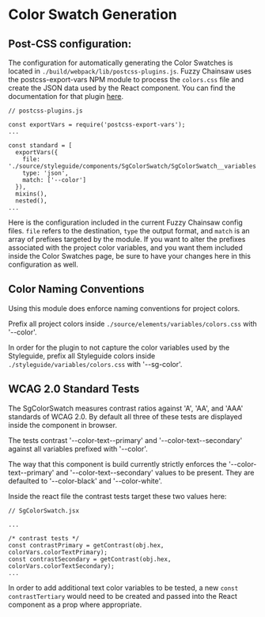 # Color Swatch Generation

## Post-CSS configuration:
The configuration for automatically generating the Color Swatches is located in `./build/webpack/lib/postcss-plugins.js`.
Fuzzy Chainsaw uses the postcss-export-vars NPM module to process the `colors.css` file and create the JSON data used by the React component.
You can find the documentation for that plugin [here](https://github.com/nahody/postcss-export-vars).

```
// postcss-plugins.js

const exportVars = require('postcss-export-vars');
...

const standard = [
  exportVars({
    file: './source/styleguide/components/SgColorSwatch/SgColorSwatch__variables',
    type: 'json',
    match: ['--color']
  }),
  mixins(),
  nested(),
...
```
Here is the configuration included in the current Fuzzy Chainsaw config files. 
`file` refers to the destination, `type` the output format, and `match` is an array of prefixes targeted by the module.
If you want to alter the prefixes associated with the project color variables, and you want them included inside the Color
Swatches page, be sure to have your changes here in this configuration as well.

## Color Naming Conventions
Using this module does enforce naming conventions for project colors. 

Prefix all project colors inside `./source/elements/variables/colors.css` with '--color'.

In order for the plugin to not capture the color variables used by the Styleguide, prefix all Styleguide colors inside
`./styleguide/variables/colors.css` with '--sg-color'.

## WCAG 2.0 Standard Tests
The SgColorSwatch measures contrast ratios against 'A', 'AA', and 'AAA' standards of WCAG 2.0. 
By default all three of these tests are displayed inside the component in browser.

The tests contrast '--color-text--primary' and '--color-text--secondary' against all variables prefixed with '--color'.

The way that this component is build currently strictly enforces the '--color-text--primary' and '--color-text--secondary' values to be present.
They are defaulted to '--color-black' and '--color-white'.

Inside the react file the contrast tests target these two values here:
```
// SgColorSwatch.jsx

...

/* contrast tests */
const contrastPrimary = getContrast(obj.hex, colorVars.colorTextPrimary);
const contrastSecondary = getContrast(obj.hex, colorVars.colorTextSecondary);
...
```

In order to add additional text color variables to be tested, a new `const contrastTertiary` would need to be created and passed
into the React component as a prop where appropriate. 
